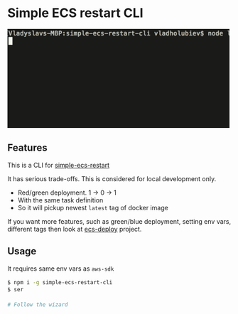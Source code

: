 # Simple ECS restart CLI

![demo](simple-ecs-restart-demo.gif)

## Features

This is a CLI for [simple-ecs-restart](https://github.com/vladgolubev/simple-ecs-restart)

It has serious trade-offs. This is considered for local development only.

* Red/green deployment. 1 -> 0 -> 1
* With the same task definition
* So it will pickup newest `latest` tag of docker image

If you want more features, such as green/blue deployment, setting env vars, different tags
then look at [ecs-deploy](https://github.com/fabfuel/ecs-deploy) project.

## Usage

It requires same env vars as `aws-sdk`

```bash
$ npm i -g simple-ecs-restart-cli
$ ser

# Follow the wizard
```
